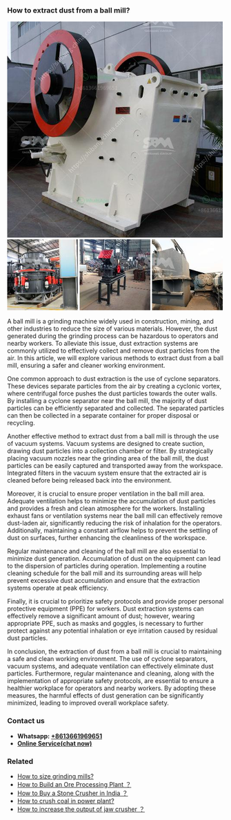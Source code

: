 <h3>How to extract dust from a ball mill?</h3><img src='1701745243.jpg' alt=''><p>A ball mill is a grinding machine widely used in construction, mining, and other industries to reduce the size of various materials. However, the dust generated during the grinding process can be hazardous to operators and nearby workers. To alleviate this issue, dust extraction systems are commonly utilized to effectively collect and remove dust particles from the air. In this article, we will explore various methods to extract dust from a ball mill, ensuring a safer and cleaner working environment.</p><p>One common approach to dust extraction is the use of cyclone separators. These devices separate particles from the air by creating a cyclonic vortex, where centrifugal force pushes the dust particles towards the outer walls. By installing a cyclone separator near the ball mill, the majority of dust particles can be efficiently separated and collected. The separated particles can then be collected in a separate container for proper disposal or recycling.</p><p>Another effective method to extract dust from a ball mill is through the use of vacuum systems. Vacuum systems are designed to create suction, drawing dust particles into a collection chamber or filter. By strategically placing vacuum nozzles near the grinding area of the ball mill, the dust particles can be easily captured and transported away from the workspace. Integrated filters in the vacuum system ensure that the extracted air is cleaned before being released back into the environment.</p><p>Moreover, it is crucial to ensure proper ventilation in the ball mill area. Adequate ventilation helps to minimize the accumulation of dust particles and provides a fresh and clean atmosphere for the workers. Installing exhaust fans or ventilation systems near the ball mill can effectively remove dust-laden air, significantly reducing the risk of inhalation for the operators. Additionally, maintaining a constant airflow helps to prevent the settling of dust on surfaces, further enhancing the cleanliness of the workspace.</p><p>Regular maintenance and cleaning of the ball mill are also essential to minimize dust generation. Accumulation of dust on the equipment can lead to the dispersion of particles during operation. Implementing a routine cleaning schedule for the ball mill and its surrounding areas will help prevent excessive dust accumulation and ensure that the extraction systems operate at peak efficiency.</p><p>Finally, it is crucial to prioritize safety protocols and provide proper personal protective equipment (PPE) for workers. Dust extraction systems can effectively remove a significant amount of dust; however, wearing appropriate PPE, such as masks and goggles, is necessary to further protect against any potential inhalation or eye irritation caused by residual dust particles.</p><p>In conclusion, the extraction of dust from a ball mill is crucial to maintaining a safe and clean working environment. The use of cyclone separators, vacuum systems, and adequate ventilation can effectively eliminate dust particles. Furthermore, regular maintenance and cleaning, along with the implementation of appropriate safety protocols, are essential to ensure a healthier workplace for operators and nearby workers. By adopting these measures, the harmful effects of dust generation can be significantly minimized, leading to improved overall workplace safety.</p><h3>Contact us</h3><ul><li><strong>Whatsapp:&nbsp;<a href="https://wa.me/8613661969651">+8613661969651</a></strong></li><li><a href="https://swt.shibang-china.com/?git&amp;zhl&amp;How to extract dust from a ball mill"><strong>Online Service(chat now)</strong></a></li></ul><h3>Related</h3><ul><li><a href='How to size grinding mills.md'>How to size grinding mills?</a></li><li><a href='How to Build an Ore Processing Plant ？.md'>How to Build an Ore Processing Plant ？</a></li><li><a href='How to Buy a Stone Crusher in India ？.md'>How to Buy a Stone Crusher in India ？</a></li><li><a href='How to crush coal in power plant.md'>How to crush coal in power plant?</a></li><li><a href='How to increase the output of jaw crusher ？.md'>How to increase the output of jaw crusher ？</a></li></ul>